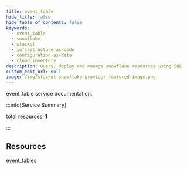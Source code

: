```yaml
---
title: event_table
hide_title: false
hide_table_of_contents: false
keywords:
  - event_table
  - snowflake
  - stackql
  - infrastructure-as-code
  - configuration-as-data
  - cloud inventory
description: Query, deploy and manage snowflake resources using SQL
custom_edit_url: null
image: /img/stackql-snowflake-provider-featured-image.png
---
```


event_table service documentation.

:::info[Service Summary]

total resources: __1__  

:::

## Resources
<div class="row">
<div class="providerDocColumn">
<a href="/event_table/event_tables/">event_tables</a>
</div>
<div class="providerDocColumn">

</div>
</div>